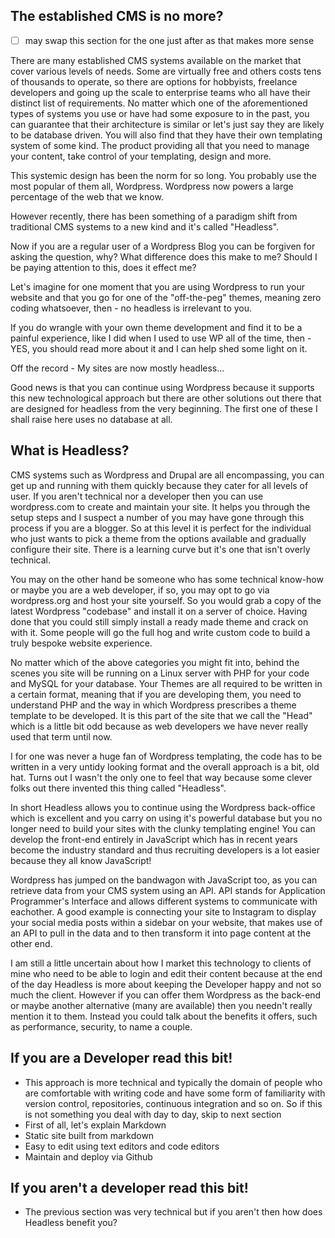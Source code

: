 ## The established CMS is no more?

- [ ] may swap this section for the one just after as that makes more sense
  
There are many established CMS systems available on the market that cover various levels of needs. Some are virtually free and others costs tens of thousands to operate, so there are options for hobbyists, freelance developers and going up the scale to enterprise teams who all have their distinct list of requirements. No matter which one of the aforementioned types of systems you use or have had some exposure to in the past, you can guarantee that their architecture is similar or let's just say they are likely to be database driven. You will also find that they have their own templating system of some kind. The product providing all that you need to manage your content, take control of your templating, design and more.

This systemic design has been the norm for so long. You probably use the most popular of them all, Wordpress. Wordpress now powers a large percentage of the web that we know.

However recently, there has been something of a paradigm shift from traditional CMS systems to a new kind and it's called "Headless".

Now if you are a regular user of a Wordpress Blog you can be forgiven for asking the question, why? What difference does this make to me? Should I be paying attention to this, does it effect me?

Let's imagine for one moment that you are using Wordpress to run your website and that you go for one of the "off-the-peg" themes, meaning zero coding whatsoever, then - no headless is irrelevant to you.

If you do wrangle with your own theme development and find it to be a painful experience, like I did when I used to use WP all of the time, then - YES, you should read more about it and I can help shed some light on it.

Off the record - My sites are now mostly headless...

Good news is that you can continue using Wordpress because it supports this new technological approach but there are other solutions out there that are designed for headless from the very beginning. The first one of these I shall raise here uses no database at all.

## What is Headless? 
CMS systems such as Wordpress and Drupal are all encompassing, you can get up and running with them quickly because they cater for all levels of user. If you aren't technical nor a developer then you can use wordpress.com to create and maintain your site. It helps you through the setup steps and I suspect a number of you may have gone through this process if you are a blogger. So at this level it is perfect for the individual who just wants to pick a theme from the options available and gradually configure their site. There is a learning curve but it's one that isn't overly technical.

You may on the other hand be someone who has some technical know-how or maybe you are a web developer, if so, you may opt to go via wordpress.org and host your site yourself. So you would grab a copy of the latest Wordpress "codebase" and install it on a server of choice. Having done that you could still simply install a ready made theme and crack on with it. Some people will go the full hog and write custom code to build a truly bespoke website experience.

No matter which of the above categories you might fit into, behind the scenes you site will be running on a Linux server with PHP for your code and MySQL for your database. Your Themes are all required to be written in a certain format, meaning that if you are developing them, you need to understand PHP and the way in which Wordpress prescribes a theme template to be developed. It is this part of the site that we call the "Head" which is a little bit odd because as web developers we have never really used that term until now.

I for one was never a huge fan of Wordpress templating, the code has to be written in a very untidy looking format and the overall approach is a bit, old hat. Turns out I wasn't the only one to feel that way because some clever folks out there invented this thing called "Headless".

In short Headless allows you to continue using the Wordpress back-office which is excellent and you carry on using it's powerful database but you no longer need to build your sites with the clunky templating engine! You can develop the front-end entirely in JavaScript which has in recent years become the industry standard and thus recruiting developers is a lot easier because they all know JavaScript! 

Wordpress has jumped on the bandwagon with JavaScript too, as you can retrieve data from your CMS system using an API. API stands for Application Programmer's Interface and allows different systems to communicate with eachother. A good example is connecting your site to Instagram to display your social media posts within a sidebar on your website, that makes use of an API to pull in the data and to then transform it into page content at the other end.

I am still a little uncertain about how I market this technology to clients of mine who need to be able to login and edit their content because at the end of the day Headless is more about keeping the Developer happy and not so much the client. However if you can offer them Wordpress as the back-end or maybe another alternative (many are available) then you needn't really mention it to them. Instead you could talk about the benefits it offers, such as performance, security, to name a couple.

## If you are a Developer read this bit!
- This approach is more technical and typically the domain of people who are comfortable with writing code and have some form of familiarity with version control, repositories, continuous integration and so on. So if this is not something you deal with day to day, skip to next section
- First of all, let's explain Markdown
- Static site built from markdown
- Easy to edit using text editors and code editors
- Maintain and deploy via Github

## If you aren't a developer read this bit!
- The previous section was very technical but if you aren't then how does Headless benefit you?